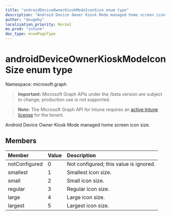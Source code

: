 ```yaml
---
title: "androidDeviceOwnerKioskModeIconSize enum type"
description: "Android Device Owner Kiosk Mode managed home screen icon size."
author: "dougeby"
localization_priority: Normal
ms.prod: "intune"
doc_type: enumPageType
---
```


# androidDeviceOwnerKioskModeIconSize enum type

Namespace: microsoft.graph

> **Important:** Microsoft Graph APIs under the /beta version are subject to change; production use is not supported.

> **Note:** The Microsoft Graph API for Intune requires an [active Intune license](https://go.microsoft.com/fwlink/?linkid=839381) for the tenant.

Android Device Owner Kiosk Mode managed home screen icon size.

## Members
|Member|Value|Description|
|:---|:---|:---|
|notConfigured|0|Not configured; this value is ignored.|
|smallest|1|Smallest icon size.|
|small|2|Small icon size.|
|regular|3|Regular icon size.|
|large|4|Large icon size.|
|largest|5|Largest icon size.|






